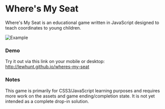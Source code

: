 # Where's My Seat
Where's My Seat is an educational game written in JavaScript designed to teach coordinates to young children.

![Example](images/wheres-my-seat-grab.gif)

### Demo
Try it out via this link on your mobile or desktop: http://lewhunt.github.io/wheres-my-seat

### Notes
This game is primarily for CSS3/JavaScript learning purposes and requires more work on the assets and game ending/completion state. It is not yet intended as a complete drop-in solution.


